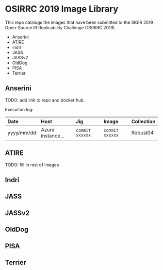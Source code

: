 # OSIRRC 2019 Image Library

This repo catalogs the images that have been submitted to the SIGIR 2019 Open-Source IR Replicability Challenge (OSIRRC 2019).

+ Anserini
+ ATIRE
+ Indri
+ JASS
+ JASSv2
+ OldDog
+ PISA
+ Terrier

## Anserini

TODO: add link to repo and docker hub.

Execution log:

Date | Host | Jig | Image | Collection |
:----|:-----|:----|:------|:-----------|
yyyy/mm/dd | Azure instance... | `commit xxxxxx` | `commit xxxxxx` | Robust04

## ATIRE

TODO: fill in rest of images

## Indri

## JASS

## JASSv2

## OldDog

## PISA

## Terrier

